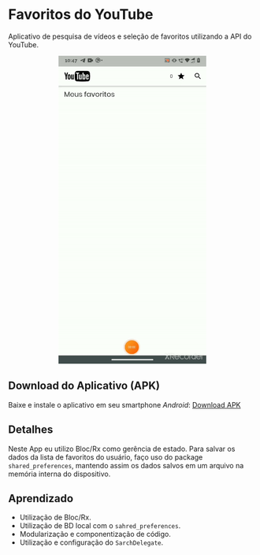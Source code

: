 # Favoritos do YouTube
 Aplicativo de pesquisa de vídeos e seleção de favoritos utilizando a API do YouTube.
 
 <p align="center">
 <img  width="300" height="625" src="assets/to_readme/presentation.gif">
 <p/>
 
 ## Download do Aplicativo (APK)
Baixe e instale o aplicativo em seu smartphone *Android*:
[Download APK](https://drive.google.com/u/0/uc?id=1wvfmVJIbdcVNF4TPbCxRm4pBHjqDLwI1&export=download)


 
 ## Detalhes
 Neste App eu utilizo Bloc/Rx como gerência de estado. Para salvar os dados da lista de favoritos do usuário, faço uso do package `shared_preferences`, mantendo assim os dados salvos em um arquivo na memória interna do dispositivo.
 
 ## Aprendizado
 * Utilização de Bloc/Rx.
 * Utilização de BD local com o `sahred_preferences`.
 * Modularização e componentização de código.
 * Utilização e configuração do `SarchDelegate`.
